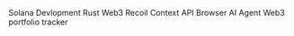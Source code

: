   Solana Devlopment
  Rust 
  Web3 
  Recoil 
  Context API
  Browser AI Agent
  Web3 portfolio tracker
